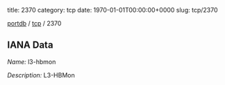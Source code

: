 title: 2370
category: tcp
date: 1970-01-01T00:00:00+0000
slug: tcp/2370

[portdb](/) / [tcp](/category/tcp.html) / 2370


## IANA Data

_Name:_ l3-hbmon

_Description:_ L3-HBMon

